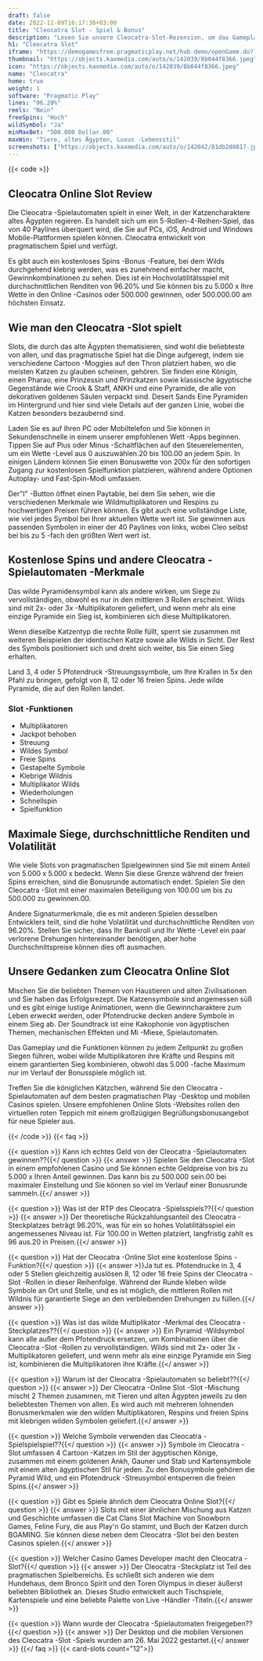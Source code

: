 ```yaml
---
draft: false
date: 2022-11-09T16:17:38+03:00
title: "Cleocatra Slot - Spiel & Bonus"
description: "Lesen Sie unsere Cleocatra-Slot-Rezension, um das Gameplay und die Funktionen dieses Katzenspiels zu entdecken. Wir zeigen auch, wo wir es mit dem besten Casino -Bonus spielen können."
h1: "Cleocatra Slot"
iframe: "https://demogamesfree.pragmaticplay.net/hub-demo/openGame.do?lang=en&cur=EUR&websiteUrl=https%3A%2F%2Fclienthub.pragmaticplay.com%2F&gcpif=2273&gameSymbol=vs20cleocatra&jurisdiction=99&lobbyUrl=https://clienthub.pragmaticplay.com/slots/game-library/"
thumbnail: "https://objects.kaxmedia.com/auto/o/142039/8b044f8366.jpeg"
icon: "https://objects.kaxmedia.com/auto/o/142039/8b044f8366.jpeg"
name: "Cleocatra"
home: true
weight: 1
software: "Pragmatic Play"
lines: "96.20%"
reels: "Nein"
freeSpins: "Hoch"
wildSymbol: "Ja"
minMaxBet: "500.000 Dollar.00"
maxWin: "Tiere, altes Ägypten, Luxus -Lebensstil"
screenshots: ["https://objects.kaxmedia.com/auto/o/142042/81db2d0817.jpeg"]
---
```


{{< code >}}<h2>Cleocatra Online Slot Review</h2><p>Die Cleocatra -Spielautomaten spielt in einer Welt, in der Katzencharaktere altes Ägypten regieren. Es handelt sich um ein 5-Rollen-4-Reihen-Spiel, das von 40 Paylines überquert wird, die Sie auf PCs, iOS, Android und Windows Mobile-Plattformen spielen können. Cleocatra entwickelt von pragmatischem Spiel und verfügt.</p><p>Es gibt auch ein kostenloses Spins -Bonus -Feature, bei dem Wilds durchgehend klebrig werden, was es zunehmend einfacher macht, Gewinnkombinationen zu sehen. Dies ist ein Hochvolatilitätsspiel mit durchschnittlichen Renditen von 96.20% und Sie können bis zu 5.000 x Ihre Wette in den Online -Casinos oder 500.000 gewinnen, oder 500.000.00 am höchsten Einsatz.</p><h2>Wie man den Cleocatra -Slot spielt</h2><p>Slots, die durch das alte Ägypten thematisieren, sind wohl die beliebteste von allen, und das pragmatische Spiel hat die Dinge aufgeregt, indem sie verschiedene Cartoon -Moggies auf den Thron platziert haben, wo die meisten Katzen zu glauben scheinen, gehören. Sie finden eine Königin, einen Pharao, eine Prinzessin und Prinzkatzen sowie klassische ägyptische Gegenstände wie Crook & Staff, ANKH und eine Pyramide, die alle von dekorativen goldenen Säulen verpackt sind. Desert Sands Eine Pyramiden im Hintergrund und hier sind viele Details auf der ganzen Linie, wobei die Katzen besonders bezaubernd sind.</p><p>Laden Sie es auf Ihren PC oder Mobiltelefon und Sie können in Sekundenschnelle in einem unserer empfohlenen Wett -Apps beginnen. Tippen Sie auf Plus oder Minus -Schaltflächen auf den Steuerelementen, um ein Wette -Level aus 0 auszuwählen.20 bis 100.00 an jedem Spin. In einigen Ländern können Sie einen Bonuswette von 200x für den sofortigen Zugang zur kostenlosen Spielfunktion platzieren, während andere Optionen Autoplay- und Fast-Spin-Modi umfassen.</p><p>Der"I" -Button öffnet einen Paytable, bei dem Sie sehen, wie die verschiedenen Merkmale wie Wildmultiplikatoren und Respins zu hochwertigen Preisen führen können. Es gibt auch eine vollständige Liste, wie viel jedes Symbol bei Ihrer aktuellen Wette wert ist. Sie gewinnen aus passenden Symbolen in einer der 40 Paylines von links, wobei Cleo selbst bei bis zu 5 -fach den größten Wert wert ist.</p><h2>Kostenlose Spins und andere Cleocatra -Spielautomaten -Merkmale</h2><p>Das wilde Pyramidensymbol kann als andere wirken, um Siege zu vervollständigen, obwohl es nur in den mittleren 3 Rollen erscheint. Wilds sind mit 2x- oder 3x -Multiplikatoren geliefert, und wenn mehr als eine einzige Pyramide ein Sieg ist, kombinieren sich diese Multiplikatoren.</p><p>Wenn dieselbe Katzentyp die rechte Rolle füllt, sperrt sie zusammen mit weiteren Beispielen der identischen Katze sowie alle Wilds in Sicht. Der Rest des Symbols positioniert sich und dreht sich weiter, bis Sie einen Sieg erhalten.</p><p>Land 3, 4 oder 5 Pfotendruck -Streuungssymbole, um Ihre Krallen in 5x den Pfahl zu bringen, gefolgt von 8, 12 oder 16 freien Spins. Jede wilde Pyramide, die auf den Rollen landet.</p><h3>
Slot -Funktionen</h3><ul>
<li></span>
Multiplikatoren</li>
<li></span>
Jackpot behoben</li>
<li></span>
Streuung</li>
<li></span>
Wildes Symbol</li>
<li></span>
Freie Spins</li>
<li></span>
Gestapelte Symbole</li>
<li></span>
Klebrige Wildnis</li>
<li></span>
Multiplikator Wilds</li>
<li></span>
Wiederholungen</li>
<li></span>
Schnellspin</li>
<li></span>
Spielfunktion</li></ul><h2>Maximale Siege, durchschnittliche Renditen und Volatilität</h2><p>Wie viele Slots von pragmatischen Spielgewinnen sind Sie mit einem Anteil von 5.000 x 5.000 x bedeckt. Wenn Sie diese Grenze während der freien Spins erreichen, sind die Bonusrunde automatisch endet. Spielen Sie den Cleocatra -Slot mit einer maximalen Beteiligung von 100.00 um bis zu 500.000 zu gewinnen.00.</p><p>Andere Signaturmerkmale, die es mit anderen Spielen desselben Entwicklers teilt, sind die hohe Volatilität und durchschnittliche Renditen von 96.20%. Stellen Sie sicher, dass Ihr Bankroll und Ihr Wette -Level ein paar verlorene Drehungen hintereinander benötigen, aber hohe Durchschnittspreise können dies oft ausmachen.</p><h2>Unsere Gedanken zum Cleocatra Online Slot</h2><p>Mischen Sie die beliebten Themen von Haustieren und alten Zivilisationen und Sie haben das Erfolgsrezept. Die Katzensymbole sind angemessen süß und es gibt einige lustige Animationen, wenn die Gewinncharaktere zum Leben erweckt werden, oder Pfotendrucke decken andere Symbole in einem Sieg ab. Der Soundtrack ist eine Kakophonie von ägyptischen Themen, mechanischen Effekten und Mi -Miese, Spielautomaten.</p><p>Das Gameplay und die Funktionen können zu jedem Zeitpunkt zu großen Siegen führen, wobei wilde Multiplikatoren ihre Kräfte und Respins mit einem garantierten Sieg kombinieren, obwohl das 5.000 -fache Maximum nur im Verlauf der Bonusspiele möglich ist.</p><p>Treffen Sie die königlichen Kätzchen, während Sie den Cleocatra -Spielautomaten auf dem besten pragmatischen Play -Desktop und mobilen Casinos spielen. Unsere empfohlenen Online Slots -Websites rollen den virtuellen roten Teppich mit einem großzügigen Begrüßungsbonusangebot für neue Spieler aus.</p>
{{< /code >}}
{{< faq >}}

{{< question >}} Kann ich echtes Geld von der Cleocatra -Spielautomaten gewinnen??{{</ question >}}
{{< answer >}} Spielen Sie den Cleocatra -Slot in einem empfohlenen Casino und Sie können echte Geldpreise von bis zu 5.000 x Ihren Anteil gewinnen. Das kann bis zu 500.000 sein.00 bei maximaler Einstellung und Sie können so viel im Verlauf einer Bonusrunde sammeln.{{</ answer >}}

{{< question >}} Was ist der RTP des Cleocatra -Spielsspiels??{{</ question >}}
{{< answer >}} Der theoretische Rückzahlungsanteil des Cleocatra -Steckplatzes beträgt 96.20%, was für ein so hohes Volatilitätsspiel ein angemessenes Niveau ist. Für 100.00 in Wetten platziert, langfristig zahlt es 96 aus.20 in Preisen.{{</ answer >}}

{{< question >}} Hat der Cleocatra -Online Slot eine kostenlose Spins -Funktion?{{</ question >}}
{{< answer >}}Ja tut es. Pfotendrucke in 3, 4 oder 5 Stellen gleichzeitig auslösen 8, 12 oder 16 freie Spins der Cleocatra -Slot -Rollen in dieser Reihenfolge. Während der Runde kleben wilde Symbole an Ort und Stelle, und es ist möglich, die mittleren Rollen mit Wildnis für garantierte Siege an den verbleibenden Drehungen zu füllen.{{</ answer >}}

{{< question >}} Was ist das wilde Multiplikator -Merkmal des Cleocatra -Steckplatzes??{{</ question >}}
{{< answer >}} Ein Pyramid -Wildsymbol kann alle außer dem Pfotendruck ersetzen, um Kombinationen über die Cleocatra -Slot -Rollen zu vervollständigen. Wilds sind mit 2x- oder 3x -Multiplikatoren geliefert, und wenn mehr als eine einzige Pyramide ein Sieg ist, kombinieren die Multiplikatoren ihre Kräfte.{{</ answer >}}

{{< question >}} Warum ist der Cleocatra -Spielautomaten so beliebt??{{</ question >}}
{{< answer >}} Der Cleocatra -Online Slot -Slot -Mischung mischt 2 Themen zusammen, mit Tieren und alten Ägypten jeweils zu den beliebtesten Themen von allen. Es wird auch mit mehreren lohnenden Bonusmerkmalen wie den wilden Multiplikatoren, Respins und freien Spins mit klebrigen wilden Symbolen geliefert.{{</ answer >}}

{{< question >}} Welche Symbole verwenden das Cleocatra -Spielspielspiel??{{</ question >}}
{{< answer >}} Symbole im Cleocatra -Slot umfassen 4 Cartoon -Katzen im Stil der ägyptischen Könige, zusammen mit einem goldenen Ankh, Gauner und Stab und Kartensymbole mit einem alten ägyptischen Stil für jeden. Zu den Bonusymbole gehören die Pyramid Wild, und ein Pfotendruck -Streusymbol entsperren die freien Spins.{{</ answer >}}

{{< question >}} Gibt es Spiele ähnlich dem Cleocatra Online Slot?{{</ question >}}
{{< answer >}} Slots mit einer ähnlichen Mischung aus Katzen und Geschichte umfassen die Cat Clans Slot Machine von Snowborn Games, Feline Fury, die aus Play'n Go stammt, und Buch der Katzen durch BGAMING. Sie können diese neben dem Cleocatra -Slot bei den besten Casinos spielen.{{</ answer >}}

{{< question >}} Welcher Casino Games Developer macht den Cleocatra -Slot?{{</ question >}}
{{< answer >}} Der Cleocatra -Steckplatz ist Teil des pragmatischen Spielbereichs. Es schließt sich anderen wie dem Hundehaus, dem Bronco Spirit und den Toren Olympus in dieser äußerst beliebten Bibliothek an. Dieses Studio entwickelt auch Tischspiele, Kartenspiele und eine beliebte Palette von Live -Händler -Titeln.{{</ answer >}}

{{< question >}} Wann wurde der Cleocatra -Spielautomaten freigegeben??{{</ question >}}
{{< answer >}} Der Desktop und die mobilen Versionen des Cleocatra -Slot -Spiels wurden am 26. Mai 2022 gestartet.{{</ answer >}}
{{</ faq >}}
{{< card-slots count="12">}}